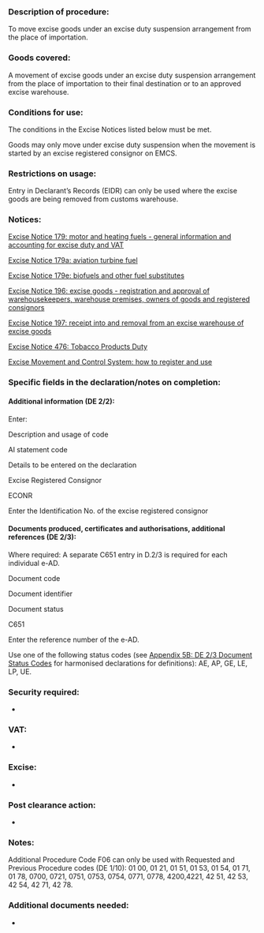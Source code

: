 ### Description of procedure:

To move excise goods under an excise duty suspension arrangement from the place of importation.

### Goods covered:

A movement of excise goods under an excise duty suspension arrangement from the place of importation to their final destination or to an approved excise warehouse.

### Conditions for use:

The conditions in the Excise Notices listed below must be met.

Goods may only move under excise duty suspension when the movement is started by an excise registered consignor on EMCS.

### Restrictions on usage:

Entry in Declarant’s Records (EIDR) can only be used where the excise goods are being removed from customs warehouse.

### Notices:

[Excise Notice 179: motor and heating fuels - general information and accounting for excise duty and VAT](https://www.gov.uk/government/publications/excise-notice-179-motor-and-heating-fuels-general-information-and-accounting-for-excise-duty-and-vat)

[Excise Notice 179a: aviation turbine fuel](https://www.gov.uk/government/publications/excise-notice-179a-aviation-turbine-fuel)

[Excise Notice 179e: biofuels and other fuel substitutes](https://www.gov.uk/government/publications/excise-notice-179e-biofuels-and-other-fuel-substitutes)

[Excise Notice 196: excise goods - registration and approval of warehousekeepers, warehouse premises, owners of goods and registered consignors](https://www.gov.uk/government/publications/excise-notice-196-excise-goods-registration-and-approval-of-warehousekeepers-warehouse-premises-owners-of-goods-and-registered-consignors)

[Excise Notice 197: receipt into and removal from an excise warehouse of excise goods](https://www.gov.uk/government/publications/excise-notice-197-receipt-into-and-removal-from-an-excise-warehouse-of-excise-goods)

[Excise Notice 476: Tobacco Products Duty](https://www.gov.uk/government/publications/excise-notice-476-tobacco-products-duty)

[Excise Movement and Control System: how to register and use](https://www.gov.uk/guidance/excise-movement-and-control-system-how-to-register-and-use)

### Specific fields in the declaration/notes on completion:

#### Additional information (DE 2/2):

Enter:

Description and usage of code

AI statement code

Details to be entered on the declaration

Excise Registered Consignor

ECONR

Enter the Identification No. of the excise registered consignor

#### Documents produced, certificates and authorisations, additional references (DE 2/3):

Where required: A separate C651 entry in D.2/3 is required for each individual e-AD.

Document code

Document identifier

Document status

C651

Enter the reference number of the e-AD.

Use one of the following status codes (see [Appendix 5B: DE 2/3 Document Status Codes](https://www.gov.uk/guidance/data-element-23-document-status-codes-of-the-customs-declaration-service-cds) for harmonised declarations for definitions): AE, AP, GE, LE, LP, UE.

### Security required:

-

### VAT:

-

### Excise:

-

### Post clearance action:

-

### Notes:

Additional Procedure Code F06 can only be used with Requested and Previous Procedure codes (DE 1/10): 01 00, 01 21, 01 51, 01 53, 01 54, 01 71, 01 78, 0700, 0721, 0751, 0753, 0754, 0771, 0778, 4200,4221, 42 51, 42 53, 42 54, 42 71, 42 78.

### Additional documents needed:

-